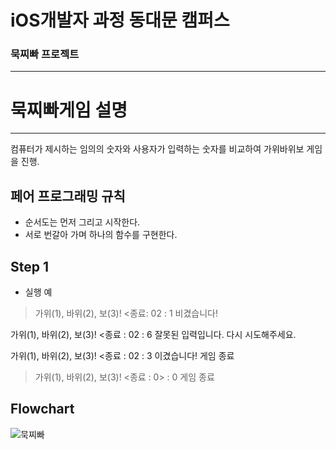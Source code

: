 # iOS개발자 과정 동대문 캠퍼스


### 묵찌빠 프로젝트 
---

# 묵찌빠게임 설명 
---
컴퓨터가 제시하는 임의의 숫자와 사용자가 입력하는 숫자를 비교하여 가위바위보 게임을 진행.

## 페어 프로그래밍 규칙
- 순서도는 먼저 그리고 시작한다.
- 서로 번갈아 가며 하나의 함수를 구현한다.

## Step 1
- 실행 예
> 가위(1), 바위(2), 보(3)! <종료: 02 : 1 비겼습니다!

가위(1), 바위(2), 보(3)! <종료 : 02 : 6 잘못된 입력입니다. 다시 시도해주세요.

가위(1), 바위(2), 보(3)! <종료 : 02 : 3 이겼습니다!
게임 종료

> 가위(1), 바위(2), 보(3)! <종료 : 0> : 0
게임 종료


## Flowchart
![묵찌빠](https://github.com/happykwon/sessac_week_1/assets/149054154/e4d79bae-9dd8-49c9-a5a7-8b5a367a91e8)


